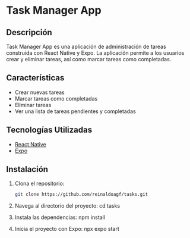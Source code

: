 # Task Manager App

## Descripción

Task Manager App es una aplicación de administración de tareas construida con React Native y Expo. La aplicación permite a los usuarios crear y eliminar tareas, así como marcar tareas como completadas.

## Características

- Crear nuevas tareas
- Marcar tareas como completadas
- Eliminar tareas
- Ver una lista de tareas pendientes y completadas

## Tecnologías Utilizadas

- [React Native](https://reactnative.dev/)
- [Expo](https://expo.dev/)

## Instalación

1. Clona el repositorio:

   ```bash
   git clone https://github.com/reinaldoagf/tasks.git

2. Navega al directorio del proyecto:
   cd tasks

3. Instala las dependencias:
   npm install

4. Inicia el proyecto con Expo:
   npx expo start
